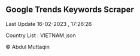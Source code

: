 

## Google Trends Keywords Scraper 
 
Last Update 16-02-2023 , 17:26:26

Country List :
VIETNAM.json



© Abdul Muttaqin 
